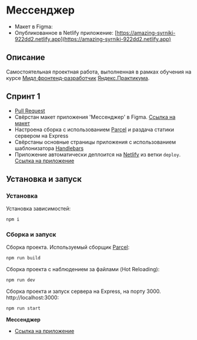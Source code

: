 # Мессенджер

* Макет в Figma: []()
* Опубликованное в Netlify приложение: [https://amazing-syrniki-922dd2.netlify.app](https://amazing-syrniki-922dd2.netlify.app)

## Описание

Самостоятельная проектная работа, выполненная в рамках обучения на курсе [Мидл фронтенд-разработчик](https://praktikum.yandex.ru/middle-frontend/)  [Яндекс.Практикума](https://praktikum.yandex.ru).

## Спринт 1

* [Pull Request](https://github.com/KarpovYuri/middle.messenger.praktikum.yandex/pull/1)
* Свёрстан макет приложения 'Мессенджер' в Figma. [Ссылка на макет]()
* Настроена сборка с использованием [Parcel](https://parceljs.org/) и раздача статики сервером на Express
* Свёрстаны основные страницы приложения с использованием шаблонизатора [Handlebars](https://handlebarsjs.com/)
* Приложение автоматически деплоится на [Netlify](https://www.netlify.com/) из ветки `deploy`. [Ссылка на приложение]()

## Установка и запуск

### Установка

Установка зависимостей:

```bash
npm i
```

### Сборка и запуск

Сборка проекта. Используемый сборщик [Parcel](https://parceljs.org/):

```bash
npm run build
```

Сборка проекта с наблюдением за файлами (Hot Reloading):

```bash
npm run dev
```

Сборка проекта и запуск сервера на Express, на порту 3000. http://localhost:3000:

```bash
npm run start
```

**Мессенджер**

- [Ссылка на приложение](https://amazing-syrniki-922dd2.netlify.app)
